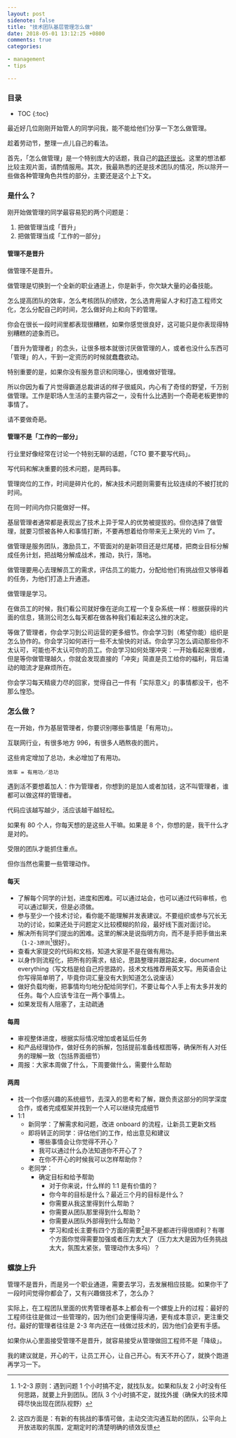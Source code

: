 ```yaml
---
layout: post
sidenote: false
title: "技术团队基层管理怎么做"
date: 2018-05-01 13:12:25 +0800
comments: true
categories:

- management
- tips

---
```


<h3>目录</h3>

- TOC
{:toc}

最近好几位刚刚开始管人的同学问我，能不能给他们分享一下怎么做管理。

趁着劳动节，整理一点儿自己的看法。

首先，「怎么做管理」是一个特别庞大的话题，我自己的[路还很长](https://lenciel.com/2016/10/management-things-i-learned-at-testbird/)。这里的想法都比较主观片面，请酌情服用。其次，我最熟悉的还是技术团队的情况，所以除开一些做各种管理角色共性的部分，主要还是这个上下文。

### 是什么？

刚开始做管理的同学最容易犯的两个问题是：

1. 把做管理当成「晋升」
2. 把做管理当成「工作的一部分」


#### 管理不是晋升

做管理不是晋升。

做管理是切换到一个全新的职业通道上，你是新手，你欠缺大量的必备技能。

怎么提高团队的效率，怎么考核团队的绩效，怎么选育用留人才和打造工程师文化，怎么分配自己的时间，怎么做好向上和向下的管理。

你会在很长一段时间里都表现很糟糕，如果你感觉很良好，这可能只是你表现得特别糟糕的迹象而已。

「晋升为管理者」的念头，让很多根本就很讨厌做管理的人，或者也没什么东西可「管理」的人，干到一定资历的时候就蠢蠢欲动。

特别重要的是，如果你没有服务意识和同理心，很难做好管理。

所以你因为看了片觉得霸道总裁讲话的样子很威风，内心有了奇怪的野望，千万别做管理。工作是职场人生活的主要内容之一，没有什么比遇到一个奇葩老板更惨的事情了。

请不要做奇葩。

#### 管理不是「工作的一部分」

行业里好像经常在讨论一个特别无聊的话题，「CTO 要不要写代码」。

写代码和解决重要的技术问题，是两码事。

管理岗位的工作，时间是碎片化的，解决技术问题则需要有比较连续的不被打扰的时间。

在同一时间内你只能做好一样。


基层管理者通常都是表现出了技术上异于常人的优势被提拔的。但你选择了做管理，就要习惯被各种人和事情打断，不要再想着给你带来无上荣光的 Vim 了。

做管理是服务团队，激励员工，不管面对的是新项目还是烂尾楼，把商业目标分解成任务计划，把战略分解成战术，推动，执行，落地。

做管理要用心去理解员工的需求，评估员工的能力，分配给他们有挑战但又够得着的任务，为他们打造上升通道。

做管理是学习。

在做员工的时候，我们看公司就好像在逆向工程一个复杂系统一样：根据获得的片面的信息，猜测公司怎么每天都在做各种我们看起来这么挫的决定。

等做了管理者，你会学习到公司运营的更多细节。你会学习到（希望你能）组织是怎么协作的。你会学习如何进行一些不太愉快的对话。你会学习怎么调动那些你不太认可，可能也不太认可你的员工。你会学习如何处理冲突：一开始看起来很难，但是等你做管理越久，你就会发现直接的「冲突」简直是员工给你的福利，背后涌动的暗流才是麻烦所在。

你会学习每天精疲力尽的回家，觉得自己一件有「实际意义」的事情都没干，也不那么惶恐。

### 怎么做？

在一开始，作为基层管理者，你要识别哪些事情是「有用功」。

互联网行业，有很多地方 996，有很多人晒熬夜的图片。

这些肯定增加了总功，未必增加了有用功。

`效率 = 有用功／总功`

遇到活不要想着加人：作为管理者，你想到的是加人或者加钱，这不叫管理者，谁都可以做这样的管理者。

代码应该越写越少，活应该越干越轻松。

如果有 80 个人，你每天想的是这些人干嘛。如果是 8 个，你想的是，我干什么才是对的。

受限的团队才能抓住重点。

但你当然也需要一些管理动作。

#### 每天

- 了解每个同学的计划，进度和困难。可以通过站会，也可以通过代码审核，也可以通过聊天，但是必须做。
- 参与至少一个技术讨论，看你能不能理解并发表建议。不要组织或参与冗长无功的讨论，如果还处于问题定义比较模糊的阶段，最好线下面对面讨论。
- 解决所有同学们提出的困难。这里的解决是说指明方向，而不是手把手做出来（`1-2-3原则`[^1]很好）。
- 查看大家提交的代码和文档，知道大家是不是在做有用功。
- 以身作则流程化，把所有的需求，结论，思路整理并跟踪起来，document everything（写文档是给自己捋思路的，技术文档推荐用英文写。用英语会让你写得简单明了，毕竟你词汇量没有大到知道怎么说废话）
- 做好负载均衡，把事情均匀地分配给同学们，不要让每个人手上有太多并发的任务。每个人应该专注在一两个事情上。
- 如果发现有人阻塞了，主动疏通

#### 每周

- 审视整体进度，根据实际情况增加或者延后任务
- 和产品经理协作，做好任务的拆解，包括提前准备线框图等，确保所有人对任务的理解一致（包括界面细节）
- 周报：大家本周做了什么，下周要做什么，需要什么帮助

#### 两周

- 找一个你感兴趣的系统细节，去深入的思考和了解，跟负责这部分的同学深度合作，或者完成框架并找到一个人可以继续完成细节
- 1:1
   - 新同学：了解需求和问题，改进 onboard 的流程，让新员工更新文档
   - 即将转正的同学：评估他们的工作，给出意见和建议
      - 哪些事情会让你觉得不开心？
      - 我可以通过什么办法知道你不开心了？
      - 在你不开心的时候我可以怎样帮助你？
   - 老同学：
      - 确定目标和给予帮助
        - 对于你来说，什么样的 1:1 是有价值的？
        - 你今年的目标是什么？最近三个月的目标是什么？
        - 你需要从我这里得到什么帮助？
        - 你需要从团队那里得到什么帮助？
        - 你需要从团队外部得到什么帮助？
        - 学习和成长主要有四个方面的需要[^2]是不是都进行得很顺利？有哪个方面你觉得需要加强或者压力太大了（压力太大是因为任务挑战太大，氛围太紧张，管理动作太多吗）？

### 螺旋上升

管理不是晋升，而是另一个职业通道，需要去学习，去发展相应技能。如果你干了一段时间觉得你都会了，又有兴趣做技术了，怎么办？

实际上，在工程团队里面的优秀管理者基本上都会有一个螺旋上升的过程：最好的工程师往往是做过一些管理的，因为他们会更懂得沟通，更有成本意识，更注重交付。最好的管理者往往是 2-3 年内还在一线做过技术的，因为他们会更有手感。

如果你从心里面接受管理不是晋升，就容易接受从管理做回工程师不是「降级」。

我的建议就是，开心的干，让员工开心，让自己开心。有天不开心了，就换个跑道再学习一下。


[^1]: 1-2-3 原则：遇到问题 1 个小时搞不定，就找队友。如果和队友 2 小时没有任何思路，就要上升到团队。团队 3 个小时搞不定，就找外援（确保大的技术障碍尽快出现在团队视野）
[^2]: 这四方面是：有新的有挑战的事情可做，主动交流沟通互助的团队，公平向上开放进取的氛围，定期定时的清楚明确的绩效反馈


